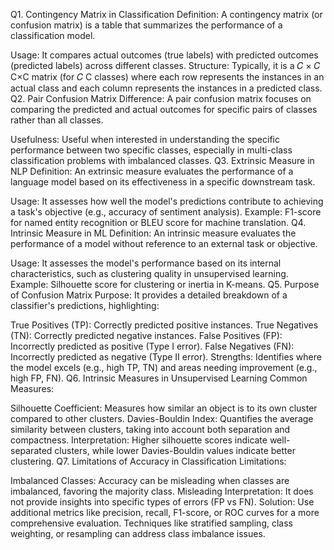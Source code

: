 Q1. Contingency Matrix in Classification
Definition: A contingency matrix (or confusion matrix) is a table that summarizes the performance of a classification model.

Usage: It compares actual outcomes (true labels) with predicted outcomes (predicted labels) across different classes.
Structure: Typically, it is a 
𝐶
×
𝐶
C×C matrix (for 
𝐶
C classes) where each row represents the instances in an actual class and each column represents the instances in a predicted class.
Q2. Pair Confusion Matrix
Difference: A pair confusion matrix focuses on comparing the predicted and actual outcomes for specific pairs of classes rather than all classes.

Usefulness: Useful when interested in understanding the specific performance between two specific classes, especially in multi-class classification problems with imbalanced classes.
Q3. Extrinsic Measure in NLP
Definition: An extrinsic measure evaluates the performance of a language model based on its effectiveness in a specific downstream task.

Usage: It assesses how well the model's predictions contribute to achieving a task's objective (e.g., accuracy of sentiment analysis).
Example: F1-score for named entity recognition or BLEU score for machine translation.
Q4. Intrinsic Measure in ML
Definition: An intrinsic measure evaluates the performance of a model without reference to an external task or objective.

Usage: It assesses the model's performance based on its internal characteristics, such as clustering quality in unsupervised learning.
Example: Silhouette score for clustering or inertia in K-means.
Q5. Purpose of Confusion Matrix
Purpose: It provides a detailed breakdown of a classifier's predictions, highlighting:

True Positives (TP): Correctly predicted positive instances.
True Negatives (TN): Correctly predicted negative instances.
False Positives (FP): Incorrectly predicted as positive (Type I error).
False Negatives (FN): Incorrectly predicted as negative (Type II error).
Strengths: Identifies where the model excels (e.g., high TP, TN) and areas needing improvement (e.g., high FP, FN).
Q6. Intrinsic Measures in Unsupervised Learning
Common Measures:

Silhouette Coefficient: Measures how similar an object is to its own cluster compared to other clusters.
Davies-Bouldin Index: Quantifies the average similarity between clusters, taking into account both separation and compactness.
Interpretation: Higher silhouette scores indicate well-separated clusters, while lower Davies-Bouldin values indicate better clustering.
Q7. Limitations of Accuracy in Classification
Limitations:

Imbalanced Classes: Accuracy can be misleading when classes are imbalanced, favoring the majority class.
Misleading Interpretation: It does not provide insights into specific types of errors (FP vs FN).
Solution: Use additional metrics like precision, recall, F1-score, or ROC curves for a more comprehensive evaluation. Techniques like stratified sampling, class weighting, or resampling can address class imbalance issues.
